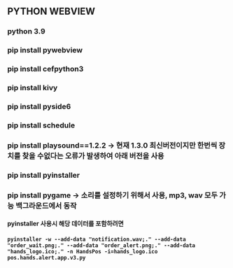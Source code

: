 ## PYTHON WEBVIEW

### python 3.9

### pip install pywebview
### pip install cefpython3
### pip install kivy
### pip install pyside6
### pip install schedule
### pip install playsound==1.2.2  -> 현재 1.3.0 최신버전이지만 한번씩 장치를 찾을 수없다는 오류가 발생하여 아래 버전을 사용
### pip install pyinstaller
### pip install pygame -> 소리를 설정하기 위해서 사용, mp3, wav 모두 가능 백그라운드에서 동작

#### pyinstaller 사용시 해당 데이터를 포함하려면
#### `pyinstaller -w --add-data "notification.wav;." --add-data "order_wait.png;." --add-data "order_alert.png;." --add-data "hands_logo.ico;." -n HandsPos -i=hands_logo.ico  pos.hands.alert.app.v3.py`